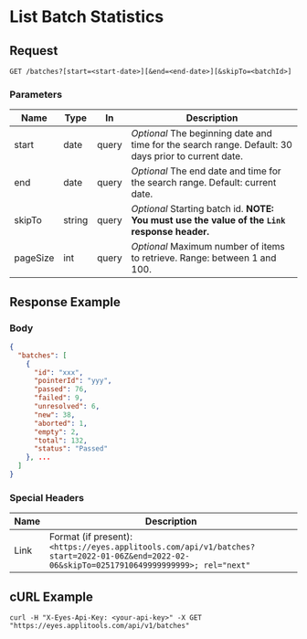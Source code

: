# List Batch Statistics

## Request
```
GET /batches?[start=<start-date>][&end=<end-date>][&skipTo=<batchId>]
```
### Parameters

| Name      | Type   | In     | Description
| --------- | ------ | ------ | ------------------
| start     | date   | query  | *Optional* The beginning date and time for the search range. Default: 30 days prior to current date.
| end       | date   | query  | *Optional* The end date and time for the search range. Default: current date.
| skipTo    | string | query  | *Optional* Starting batch id. **NOTE: You must use the value of the `Link` response header.**
| pageSize  | int    | query  | *Optional* Maximum number of items to retrieve. Range: between 1 and 100. 

## Response Example

### Body
```json
{
  "batches": [
    {
      "id": "xxx",
      "pointerId": "yyy",
      "passed": 76,
      "failed": 9,
      "unresolved": 6,
      "new": 38,
      "aborted": 1,
      "empty": 2,
      "total": 132,
      "status": "Passed"
    }, ...
  ]
}
```

### Special Headers
| Name | Description 
| ---- | ----------- 
| Link | Format (if present): `<https://eyes.applitools.com/api/v1/batches?start=2022-01-06Z&end=2022-02-06&skipTo=02517910649999999999>; rel="next"`


## cURL Example
```
curl -H "X-Eyes-Api-Key: <your-api-key>" -X GET "https://eyes.applitools.com/api/v1/batches"
```